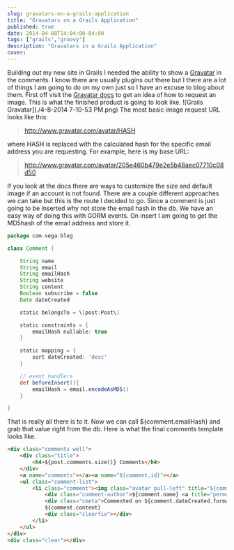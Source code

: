```yaml
---
slug: gravatars-on-a-grails-application
title: "Gravatars on a Grails Application"
published: true
date: 2014-04-08T14:04:00-04:00
tags: ["grails","groovy"]
description: "Gravatars in a Grails Application"
cover:
---
```


Building out my new site in Grails I needed the ability to show a [Gravatar](http://en.gravatar.com/) in the comments. I know there are usually plugins out there but I there are a lot of things I am going to do on my own just so I have an excuse to blog about them. First off visit the [Gravatar docs](http://en.gravatar.com/site/implement/images/) to get an idea of how to request an image. This is what the finished product is going to look like. ![Grails Gravatar](./4-8-2014 7-10-53 PM.png) The most basic image request URL looks like this:

> http://www.gravatar.com/avatar/HASH

where HASH is replaced with the calculated hash for the specific email address you are requesting. For example, here is my base URL:

> http://www.gravatar.com/avatar/205e460b479e2e5b48aec07710c08d50

If you look at the docs there are ways to customize the size and default image if an account is not found. There are a couple different approaches we can take but this is the route I decided to go. Since a comment is just going to be inserted why not store the email hash in the db. We have an easy way of doing this with GORM events. On insert I am going to get the MD5hash of the email address and store it.

```groovy
package com.vega.blog

class Comment {

    String name
    String email
    String emailHash
    String website
    String content
    Boolean subscribe = false
    Date dateCreated

    static belongsTo = \[post:Post\]

    static constraints = {
        emailHash nullable: true
    }

    static mapping = {
        sort dateCreated: 'desc'
    }

    // event handlers
    def beforeInsert(){
        emailHash = email.encodeAsMD5()
    }

}
```

That is really all there is to it. Now we can call ${comment.emailHash} and grab that value right from the db. Here is what the final comments template looks like.

```html
<div class="comments well">
	<div class="title">
		<h4>${post.comments.size()} Comments</h4>
	</div>
	<a name="comments"></a><a name="${comment.id}"></a>
	<ul class="comment-list">
		<li class="comment"><img class="avatar pull-left" title="${comment.name}" src="http://www.gravatar.com/avatar/${comment.emailHash}?s=64&amp;r=pg&amp;d=mm" alt="" />
			<div class="comment-author">${comment.name} <a title="permalink" href="#">#</a></div>
			<div class="cmeta">Commented on ${comment.dateCreated.format('MM/dd/yyyy hh:mm')}</div>
			${comment.content}
			<div class="clearfix"></div>
		</li>
	</ul>
</div>
<div class="clear"></div>
```
